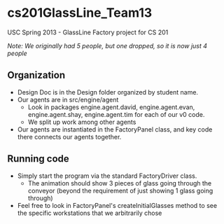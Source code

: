 cs201GlassLine_Team13
=====================

USC Spring 2013 - GlassLine Factory project for CS 201

*Note: We originally had 5 people, but one dropped, so it is now just 4 people*

## Organization
- Design Doc is in the Design folder organized by student name.
- Our agents are in src/engine/agent
	- Look in packages engine.agent.david, engine.agent.evan, engine.agent.shay, engine.agent.tim for each of our v0 code.
	- We split up work among other agents
- Our agents are instantiated in the FactoryPanel class, and key code there connects our agents together.

## Running code
- Simply start the program via the standard FactoryDriver class. 
	- The animation should show 3 pieces of glass going through the conveyor (beyond the requirement of just showing 1 glass going through)
- Feel free to look in FactoryPanel's createInitialGlasses method to see the specific workstations that we arbitrarily chose